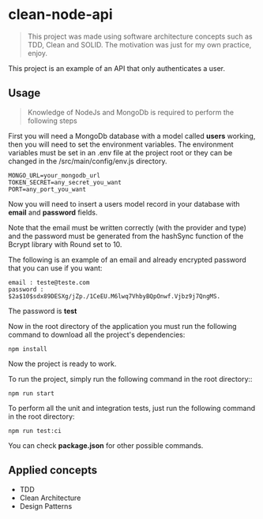 # clean-node-api

> This project was made using software architecture concepts such as TDD, Clean and SOLID. The motivation was just for my own practice, enjoy.

This project is an example of an API that only authenticates a user.

## Usage

> Knowledge of NodeJs and MongoDb is required to perform the following steps

First you will need a MongoDb database with a model called **users** working, then you will need to set the environment variables. The environment variables must be set in an .env file at the project root or they can be changed in the /src/main/config/env.js directory.
~~~.env
MONGO_URL=your_mongodb_url
TOKEN_SECRET=any_secret_you_want
PORT=any_port_you_want
~~~

Now you will need to insert a users model record in your database with **email** and **password** fields.

Note that the email must be written correctly (with the provider and type) and the password must be generated from the hashSync function of the Bcrypt library with Round set to 10.

The following is an example of an email and already encrypted password that you can use if you want:
~~~npm
email : teste@teste.com
password : $2a$10$sdx89DESXg/jZp./1CeEU.M6lwq7VhbyBQpOnwf.Vjbz9j7QngMS.
~~~
The password is **test**

Now in the root directory of the application you must run the following command to download all the project's dependencies:
~~~npm
npm install
~~~

Now the project is ready to work.

To run the project, simply run the following command in the root directory::
~~~npm
npm run start
~~~


To perform all the unit and integration tests, just run the following command in the root directory:
~~~npm
npm run test:ci
~~~

You can check **package.json** for other possible commands.

## Applied concepts

* TDD
* Clean Architecture
* Design Patterns


